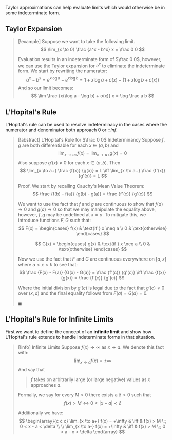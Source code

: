 Taylor approximations can help evaluate limits which would otherwise be in some indeterminate form.


## Taylor Expansion

> [!example]
> Suppose we want to take the following limit.
> $$
> \lim_{x \to 0} \frac {a^x - b^x} x = \frac 0 0
> $$
>
> Evaluation results in an indeterminate form of $\frac 0 0$, however, we can use the Taylor expansion for $e^x$ to eliminate the indeterminate form. We start by rewriting the numerator:
> $$
> a^x - b^x = e^{x \log a} - e^{x \log b} = 1 + x \log a + o(x) - (1 + x \log b + o(x))
> $$
> And so our limit becomes:
> $$
> \lim \frac {x(\log a - \log b) + o(x)} x = \log \frac a b
> $$

## L'Hopital's Rule

L'Hopital's rule can be used to resolve indeterminacy in the cases where the numerator and denominator both approach 0 or $\pm inf$.

> [!abstract] L'Hopital's Rule for $\frac 0 0$ Indeterminancy
> Suppose $f, g$ are both differentiable for each $x \in (a, b)$ and
> $$
> \lim_{x \to a+} f(x) = \lim_{x \to a+} g(x) = 0
> $$
> Also suppose $g'(x) \neq 0$ for each $x \in (a, b)$. Then
> $$
> \lim_{x \to a+} \frac {f(x)} {g(x)} = L
> \iff
> \lim_{x \to a+} \frac {f'(x)} {g'(x)} = L
> $$
>
> Proof.
> We start by recalling Cauchy's Mean Value Theorem:
> $$
> \frac {f(b) - f(a)} {g(b) - g(a)} = \frac {f'(c)} {g'(c)}
> $$
>
> We want to use the fact that $f$ and $g$ are continuous to show that $f(a) \to 0$ and $g(a) \to 0$ so that we may manipulate the equality above, however, $f, g$ may be undefined at $x = a$. To mitigate this, we introduce functions $F, G$ such that:
> $$
> F(x) =
> \begin{cases}
> f(x) & \text{if } x \neq a \\
> 0 & \text{otherwise}
> \end{cases}
> $$
>
> $$
> G(x) =
> \begin{cases}
> g(x) & \text{if } x \neq a \\
> 0 & \text{otherwise}
> \end{cases}
> $$
>
> Now we use the fact that $F$ and $G$ are continuous everywhere on $[a, x]$ where $a \lt x \lt b$ to see that:
> $$
> \frac {F(x) - F(a)} {G(x) - G(a)} = \frac {f'(c)} {g'(c)}
> \iff
> \frac {f(x)} {g(x)} = \frac {f'(c)} {g'(c)}
> $$
>
> Where the initial division by $g'(c)$ is legal due to the fact that $g'(c) \neq 0$ over $(x, a)$ and the final equality follows from $F(a) = G(a) = 0$.
>
> $\blacksquare$

## L'Hopital's Rule for Infinite Limits

First we want to define the concept of an **infinite limit** and show how L'Hopital's rule extends to handle indeterminate forms in that situation.

> [!info] Infinite Limits
> Suppose $f(x) \to \infty$ as $x \to a$. We denote this fact with:
> $$
> \lim_{x \to a} f(x) = \pm \infty
> $$
> And say that
> > $f$ takes on arbitrarily large (or large negative) values as $x$ approaches $a$.
>
> Formally, we say for every $M \gt 0$ there exists a $\delta \gt 0$ such that
> $$
> f(x) \gt M \iff 0 < |x - a| < \delta
> $$
>
> Additionally we have:
> $$
> \begin{array}{c c c}
> \lim_{x \to a+} f(x) = +\infty & \iff & f(x) > M \;; 0 < x - a < \delta \\ \\
> \lim_{x \to a-} f(x) = +\infty & \iff & f(x) > M \;; 0 < a - x < \delta
> \end{array}
> $$